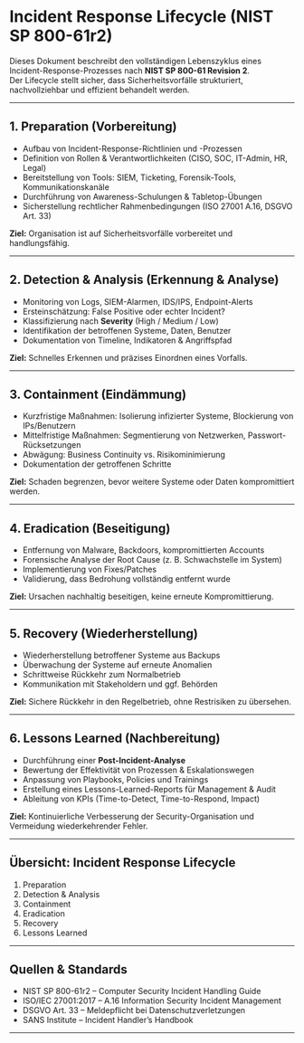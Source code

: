 # Incident Response Lifecycle (NIST SP 800-61r2)

Dieses Dokument beschreibt den vollständigen Lebenszyklus eines Incident-Response-Prozesses nach **NIST SP 800-61 Revision 2**.  
Der Lifecycle stellt sicher, dass Sicherheitsvorfälle strukturiert, nachvollziehbar und effizient behandelt werden.

---

## 1. Preparation (Vorbereitung)
- Aufbau von Incident-Response-Richtlinien und -Prozessen
- Definition von Rollen & Verantwortlichkeiten (CISO, SOC, IT-Admin, HR, Legal)
- Bereitstellung von Tools: SIEM, Ticketing, Forensik-Tools, Kommunikationskanäle
- Durchführung von Awareness-Schulungen & Tabletop-Übungen
- Sicherstellung rechtlicher Rahmenbedingungen (ISO 27001 A.16, DSGVO Art. 33)

**Ziel:** Organisation ist auf Sicherheitsvorfälle vorbereitet und handlungsfähig.

---

## 2. Detection & Analysis (Erkennung & Analyse)
- Monitoring von Logs, SIEM-Alarmen, IDS/IPS, Endpoint-Alerts
- Ersteinschätzung: False Positive oder echter Incident?
- Klassifizierung nach **Severity** (High / Medium / Low)
- Identifikation der betroffenen Systeme, Daten, Benutzer
- Dokumentation von Timeline, Indikatoren & Angriffspfad

**Ziel:** Schnelles Erkennen und präzises Einordnen eines Vorfalls.

---

## 3. Containment (Eindämmung)
- Kurzfristige Maßnahmen: Isolierung infizierter Systeme, Blockierung von IPs/Benutzern
- Mittelfristige Maßnahmen: Segmentierung von Netzwerken, Passwort-Rücksetzungen
- Abwägung: Business Continuity vs. Risikominimierung
- Dokumentation der getroffenen Schritte

**Ziel:** Schaden begrenzen, bevor weitere Systeme oder Daten kompromittiert werden.

---

## 4. Eradication (Beseitigung)
- Entfernung von Malware, Backdoors, kompromittierten Accounts
- Forensische Analyse der Root Cause (z. B. Schwachstelle im System)
- Implementierung von Fixes/Patches
- Validierung, dass Bedrohung vollständig entfernt wurde

**Ziel:** Ursachen nachhaltig beseitigen, keine erneute Kompromittierung.

---

## 5. Recovery (Wiederherstellung)
- Wiederherstellung betroffener Systeme aus Backups
- Überwachung der Systeme auf erneute Anomalien
- Schrittweise Rückkehr zum Normalbetrieb
- Kommunikation mit Stakeholdern und ggf. Behörden

**Ziel:** Sichere Rückkehr in den Regelbetrieb, ohne Restrisiken zu übersehen.

---

## 6. Lessons Learned (Nachbereitung)
- Durchführung einer **Post-Incident-Analyse**
- Bewertung der Effektivität von Prozessen & Eskalationswegen
- Anpassung von Playbooks, Policies und Trainings
- Erstellung eines Lessons-Learned-Reports für Management & Audit
- Ableitung von KPIs (Time-to-Detect, Time-to-Respond, Impact)

**Ziel:** Kontinuierliche Verbesserung der Security-Organisation und Vermeidung wiederkehrender Fehler.

---

## Übersicht: Incident Response Lifecycle
1. Preparation  
2. Detection & Analysis  
3. Containment  
4. Eradication  
5. Recovery  
6. Lessons Learned  

---

## Quellen & Standards
- NIST SP 800-61r2 – Computer Security Incident Handling Guide  
- ISO/IEC 27001:2017 – A.16 Information Security Incident Management  
- DSGVO Art. 33 – Meldepflicht bei Datenschutzverletzungen  
- SANS Institute – Incident Handler’s Handbook  

---
